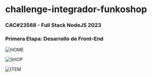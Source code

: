 # challenge-integrador-funkoshop
### CAC#23568 - Full Stack NodeJS 2023

### Primera Etapa: Desarrollo de Front-End

![HOME](https://github.com/sgvcode/challenge-funkoshop-23568/assets/106033066/0ea48dc2-becf-474c-96a2-6f61b0ff5624)

![SHOP](https://github.com/sgvcode/challenge-funkoshop-23568/assets/106033066/d549e281-6821-41c6-9036-a805ddceea1a)

![ITEM](https://github.com/sgvcode/challenge-funkoshop-23568/assets/106033066/415d614e-3129-4189-a5c1-289b53df7e38)
